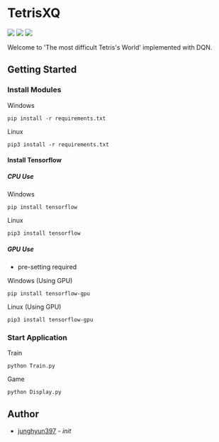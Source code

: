 # TetrisXQ
![](https://img.shields.io/badge/python-3.5-blue.svg)
![](https://img.shields.io/badge/python-3.6-blue.svg)
![](https://img.shields.io/badge/tensorflow-1.6%20or%20higher-orange.svg)

Welcome to 'The most difficult Tetris's World' implemented with DQN.

## Getting Started
### Install Modules
Windows
```
pip install -r requirements.txt
```

Linux
```
pip3 install -r requirements.txt
```

#### Install Tensorflow
##### CPU Use
Windows
```
pip install tensorflow
```

Linux
```
pip3 install tensorflow
```

##### GPU Use
 * pre-setting required

Windows (Using GPU)
```
pip install tensorflow-gpu
```

Linux (Using GPU)
```
pip3 install tensorflow-gpu
```

### Start Application
Train
```
python Train.py
```

Game
```
python Display.py
```

## Author
 * [junghyun397](https://github.com/junghyun397) - *init*
